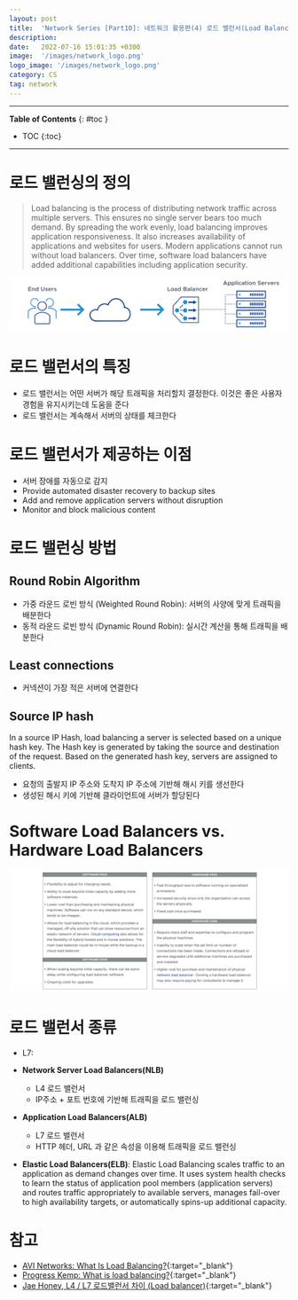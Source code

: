 ```yaml
---
layout: post
title:  'Network Series [Part10]: 네트워크 활용편(4) 로드 밸런서(Load Balancer)'
description: 
date:   2022-07-16 15:01:35 +0300
image:  '/images/network_logo.png'
logo_image: '/images/network_logo.png'
category: CS
tag: network
---
```


---
**Table of Contents**
{: #toc }
*  TOC
{:toc}
---

# 로드 밸런싱의 정의

> Load balancing is the process of distributing network traffic across multiple servers. This ensures no single server bears too much demand. By spreading the work evenly, load balancing improves application responsiveness. It also increases availability of applications and websites for users. Modern applications cannot run without load balancers. Over time, software load balancers have added additional capabilities including application security.

![](/images/network_37.svg)

# 로드 밸런서의 특징

- 로드 밸런서는 어떤 서버가 해당 트래픽을 처리할지 결정한다. 이것은 좋은 사용자 경험을 유지시키는데 도움을 준다
- 로드 밸런서는 계속해서 서버의 상태를 체크한다

# 로드 밸런서가 제공하는 이점

- 서버 장애를 자동으로 감지
- Provide automated disaster recovery to backup sites
- Add and remove application servers without disruption
- Monitor and block malicious content

# 로드 밸런싱 방법

## Round Robin Algorithm

- 가중 라운드 로빈 방식 (Weighted Round Robin): 서버의 사양에 맞게 트래픽을 배분한다
- 동적 라운드 로빈 방식 (Dynamic Round Robin): 실시간 계산을 통해 트래픽을 배분한다

## Least connections

- 커넥션이 가장 적은 서버에 연결한다

## Source IP hash

In a source IP Hash, load balancing a server is selected based on a unique hash key. The Hash key is generated by taking the source and destination of the request. Based on the generated hash key, servers are assigned to clients.  

- 요청의 출발지 IP 주소와 도착지 IP 주소에 기반해 해시 키를 생선한다
- 생성된 해시 키에 기반해 클라이언트에 서버가 할당된다

# Software Load Balancers vs. Hardware Load Balancers

![](/images/network_38.png)

# 로드 밸런서 종류

- L7: 

- **Network Server Load Balancers(NLB)**
  - L4 로드 밸런서
  - IP주소 + 포트 번호에 기반해 트래픽을 로드 밸런싱


- **Application Load Balancers(ALB)**
  - L7 로드 밸런서
  - HTTP 헤더, URL 과 같은 속성을 이용해 트래픽을 로드 밸런싱

- **Elastic Load Balancers(ELB)**: Elastic Load Balancing scales traffic to an application as demand changes over time. It uses system health checks to learn the status of application pool members (application servers) and routes traffic appropriately to available servers, manages fail-over to high availability targets, or automatically spins-up additional capacity.

# 참고

- [AVI Networks: What Is Load Balancing?](https://avinetworks.com/what-is-load-balancing/){:target="_blank"}
- [Progress Kemp: What is load balancing?](https://kemptechnologies.com/what-is-load-balancing){:target="_blank"}
- [Jae Honey, L4 / L7 로드밸런서 차이 (Load balancer)](https://jaehoney.tistory.com/73){:target="_blank"}